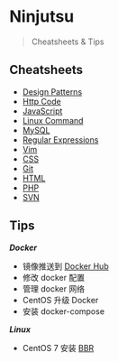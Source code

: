 # Ninjutsu
> Cheatsheets & Tips

## Cheatsheets

* [Design Patterns](https://github.com/KorudoKyatto/Ninjutsu/blob/master/Cheatsheets/DesignPatterns.pdf)
* [Http Code](https://github.com/KorudoKyatto/Ninjutsu/blob/master/Cheatsheets/HttpCode.png)
* [JavaScript](https://github.com/KorudoKyatto/Ninjutsu/blob/master/Cheatsheets/JavaScript.png)
* [Linux Command](https://github.com/KorudoKyatto/Ninjutsu/blob/master/Cheatsheets/LinuxCommand.png)
* [MySQL](https://github.com/KorudoKyatto/Ninjutsu/blob/master/Cheatsheets/MySQL.png)
* [Regular Expressions](https://github.com/KorudoKyatto/Ninjutsu/blob/master/Cheatsheets/RegularExpressions.png)
* [Vim](https://github.com/KorudoKyatto/Ninjutsu/blob/master/Cheatsheets/Vim.jpg)
* [CSS](https://github.com/KorudoKyatto/Ninjutsu/blob/master/Cheatsheets/css.png)
* [Git](https://github.com/KorudoKyatto/Ninjutsu/blob/master/Cheatsheets/git.jpg)
* [HTML](https://github.com/KorudoKyatto/Ninjutsu/blob/master/Cheatsheets/html.png)
* [PHP](https://github.com/KorudoKyatto/Ninjutsu/blob/master/Cheatsheets/php.png)
* [SVN](https://github.com/KorudoKyatto/Ninjutsu/blob/master/Cheatsheets/svn.png)

## Tips
***Docker***
* 镜像推送到 [Docker Hub](https://hub.docker.com/)
* 修改 docker 配置
* 管理 docker 网络
* CentOS 升级 Docker
* 安装 docker-compose

***Linux***
* CentOS 7 安装 [BBR](https://github.com/google/bbr)